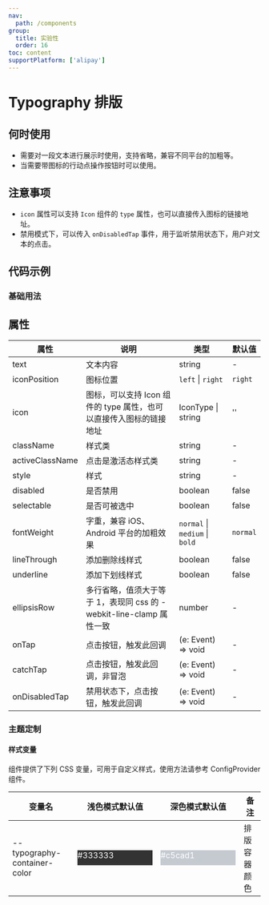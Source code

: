 ```yaml
---
nav:
  path: /components
group:
  title: 实验性
  order: 16
toc: content
supportPlatform: ['alipay']
---
```


# Typography 排版

## 何时使用

- 需要对一段文本进行展示时使用，支持省略，兼容不同平台的加粗等。
- 当需要带图标的行动点操作按钮时可以使用。

## 注意事项

- `icon` 属性可以支持 `Icon` 组件的 `type` 属性，也可以直接传入图标的链接地址。
- 禁用模式下，可以传入 `onDisabledTap` 事件，用于监听禁用状态下，用户对文本的点击。

## 代码示例

### 基础用法

<code src='../../demo/pages/Typography/index'></code>

## 属性

| 属性            | 说明                                                                | 类型                           | 默认值   |
| --------------- | ------------------------------------------------------------------- | ------------------------------ | -------- |
| text            | 文本内容                                                            | string                         | -        |
| iconPosition    | 图标位置                                                            | `left` \| `right`              | `right`  |
| icon            | 图标，可以支持 Icon 组件的 type 属性，也可以直接传入图标的链接地址  | IconType \| string             | ''       |
| className       | 样式类                                                              | string                         | -        |
| activeClassName | 点击是激活态样式类                                                  | string                         | -        |
| style           | 样式                                                                | string                         | -        |
| disabled        | 是否禁用                                                            | boolean                        | false    |
| selectable      | 是否可被选中                                                        | boolean                        | false    |
| fontWeight      | 字重，兼容 iOS、Android 平台的加粗效果                              | `normal` \| `medium` \| `bold` | `normal` |
| lineThrough     | 添加删除线样式                                                      | boolean                        | false    |
| underline       | 添加下划线样式                                                      | boolean                        | false    |
| ellipsisRow     | 多行省略，值须大于等于 1，表现同 css 的 -webkit-line-clamp 属性一致 | number                         | -        |
| onTap           | 点击按钮，触发此回调                                                | (e: Event) => void             | -        |
| catchTap        | 点击按钮，触发此回调，非冒泡                                        | (e: Event) => void             | -        |
| onDisabledTap   | 禁用状态下，点击按钮，触发此回调                                    | (e: Event) => void             | -        |

### 主题定制

#### 样式变量

组件提供了下列 CSS 变量，可用于自定义样式，使用方法请参考 ConfigProvider 组件。

| 变量名                       | 浅色模式默认值                                                                                           | 深色模式默认值                                                                                           | 备注         |
| ---------------------------- | ------------------------------------------------------------------------------------------------------- | ------------------------------------------------------------------------------------------------------- | ------------ |
| --typography-container-color | <div style="width: 150px; height: 30px; background-color: #333333; color: #ffffff;">#333333</div>       | <div style="width: 150px; height: 30px; background-color: #c5cad1; color: #ffffff;">#c5cad1</div>       | 排版容器颜色 |
